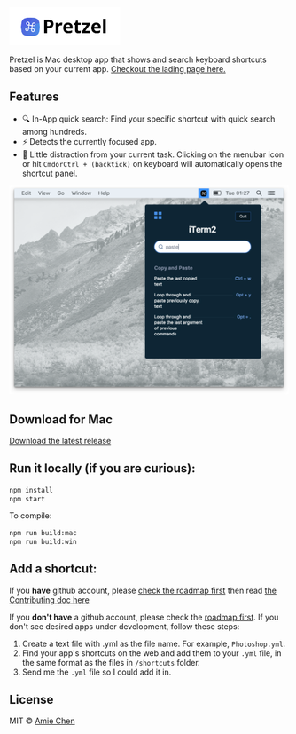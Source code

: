 <p align="left">
  <a href="https://www.amie-chen.com/pretzel/" target="_blank">
    <img alt="Parcel" src="./screenshot/logo.png" width="200">
  </a>
</p>

Pretzel is Mac desktop app that shows and search keyboard shortcuts based on your current app. [Checkout the lading page here.](https://www.amie-chen.com/pretzel)

## Features

* 🔍 In-App quick search: Find your specific shortcut with quick search among hundreds.
* ⚡ Detects the currently focused app.
* 🐠 Little distraction from your current task. Clicking on the menubar icon or hit `CmdorCtrl + (backtick)` on keyboard will automatically opens the shortcut panel.

![app-screen-shot](./screenshot/app-screen.png)

## Download for Mac

[Download the latest release](https://github.com/amiechen/pretzel/releases/tag/v0.5.0)

## Run it locally (if you are curious):

```
npm install
npm start
```

To compile:

```
npm run build:mac
npm run build:win
```

## Add a shortcut:

If you **have** github account, please [check the roadmap first](https://github.com/amiechen/pretzel/projects/1?add_cards_query=is%3Aopen) then read [the Contributing doc here](./docs/CONTRIBUTING.md)

If you **don't have** a github account, please check the [roadmap first](https://github.com/amiechen/pretzel/projects/1?add_cards_query=is%3Aopen). If you don't see desired apps under development, follow these steps:

1.  Create a text file with <your-app-name>.yml as the file name. For example, `Photoshop.yml`.
2.  Find your app's shortcuts on the web and add them to your `.yml` file, in the same format as the files in `/shortcuts` folder.
3.  Send me the `.yml` file so I could add it in.

## License

MIT © [Amie Chen](https://amie-chen.com)
